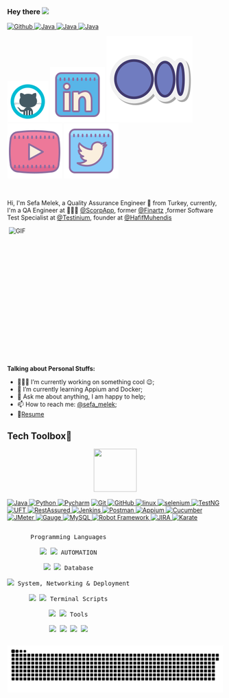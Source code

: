 ### Hey there <img src="https://media.giphy.com/media/hvRJCLFzcasrR4ia7z/giphy.gif" width="25px">

<a href="https://github.com/sefamelek" target="_blank"> <img src="https://img.shields.io/badge/Java-ED8B00?style=for-the-badge&logo=java&logoColor=white" alt="Github"/> </a>
<a href="https://linkedin.com/sefamelek" target="_blank"> <img src="https://img.shields.io/badge/Java-ED8B00?style=for-the-badge&logo=java&logoColor=white" alt="Java"/> </a>
<a href="https://github.com/sefamelek" target="_blank"> <img src="https://img.shields.io/badge/Java-ED8B00?style=for-the-badge&logo=java&logoColor=white" alt="Java"/> </a>
<a href="https://github.com/sefamelek" target="_blank"> <img src="https://img.shields.io/badge/Java-ED8B00?style=for-the-badge&logo=java&logoColor=white" alt="Java"/> </a>

[![GitHub](https://github.com/sefamelek/sefamelek/blob/f35fe8e5d19e78b56aa85634e7489ad257f2b5a4/icons8-github.svg)](https://github.com/sefamelek) [![LinkedIn](https://github.com/sefamelek/sefamelek/blob/41c200ef66415aba813bf8518aefb1972559d4b4/icons8-linkedin.svg)](https://www.linkedin.com/in/sefamelek) [![Medium](https://github.com/sefamelek/sefamelek/blob/26eb460a41b1da772bbdcdd44407d90f0bd7da26/icons8-medium.svg)](https://sefamelek.medium.com/) [![Youtube](https://github.com/sefamelek/sefamelek/blob/main/icons8-youtube-logo.svg)](https://www.youtube.com/hafifmuhendis/) [![Twitter](https://github.com/sefamelek/sefamelek/blob/main/icons8-twitter.svg)](https://twitter.com/sefa_melek)

<br />

Hi, I'm Sefa Melek, a Quality Assurance Engineer 🚀 from Turkey, currently, I'm a QA Engineer at 🙍🏽‍♂️ [@ScorpApp](https://www.scorpapp.com/), former [@Finartz](https://www.finartz.com/) ,former Software Test Specialist at [@Testinium](https://www.testinium.com/), founder at [@HafifMuhendis](https://www.youtube.com/hafifmuhendis/)

  <img align="right" alt="GIF" src="https://github.com/abhisheknaiidu/abhisheknaiidu/blob/master/code.gif?raw=true" width="500" height="320" />
  
**Talking about Personal Stuffs:**

- 👨🏽‍💻 I’m currently working on something cool :wink:;
- 🌱 I’m currently learning Appium and Docker; 
- 💬 Ask me about anything, I am happy to help;
- 📫 How to reach me: [@sefa_melek](https://www.linkedin.com/in/sefamelek);
- 📝[Resume](https://www.linkedin.com/in/sefamelek/detail/overlay-view/urn:li:fsd_profileTreasuryMedia:(ACoAACU1p_sBKmv6rCS3Mm5OkOGrZ8idLCH4Zto,1635467910781)/)












## **Tech Toolbox🧰**<br>

<p align='center'>
<img src="https://media.giphy.com/media/TEnXkcsHrP4YedChhA/giphy.gif" width="100" height="100" frameBorder="0" class="giphy-embed" allowFullScreen></img></p>

<p align="left">
<a href="https://www.java.com" target="_blank"> <img src="https://img.shields.io/badge/Java-ED8B00?style=for-the-badge&logo=java&logoColor=white" alt="Java"/> </a>
<a href="https://www.python.org" target="_blank"> <img src="https://img.shields.io/badge/Python-FFD43B?style=for-the-badge&logo=python&logoColor=darkgreen" alt="Python"/> </a>
<a href="https://www.jetbrains.com/pycharm/" target="_blank"> <img src="https://img.shields.io/badge/PyCharm-000000.svg?&style=for-the-badge&logo=PyCharm&logoColor=white" alt="Pycharm"/></a>
<a href="https://git-scm.com/" target="_blank"> <img src="https://img.shields.io/badge/GIT-E44C30?style=for-the-badge&logo=git&logoColor=white" alt="Git"/> </a>
<a href="https://github.com/" target="_blank"> <img src="https://img.shields.io/badge/GitHub-100000?style=for-the-badge&logo=github&logoColor=white" alt="GitHub"/>
<a href="https://www.linux.org/" target="_blank"> <img src="https://img.shields.io/badge/Linux-FCC624?style=for-the-badge&logo=linux&logoColor=black" alt="linux"/> </a>
  <a href="https://www.selenium.dev/" target="_blank"> <img src="https://img.shields.io/badge/-Selenium-lightgrey?style=for-the-badge&logo=selenium" alt="selenium"/> </a>
   <a href="https://www.testng.org/" target="_blank"> <img src="https://img.shields.io/badge/-TestNG-green?style=for-the-badge&logo=testng" alt="TestNG"/> </a>
  <a href="https://www.microfocus.com/en-us/products/uft-one/overview" target="_blank"> <img src="https://img.shields.io/badge/-Micro%20Focus%20UFT-yellow?style=for-the-badge&logo=UFT" alt="UFT"/> </a>
  <a href="https://rest-assured.io/" target="_blank"> <img src="https://img.shields.io/badge/-Rest%20Assured-yellowgreen?style=for-the-badge&logo=Rest%20Assured" alt="RestAssured"/> </a>
  <a href="https://www.jenkins.io/" target="_blank"> <img src="https://img.shields.io/badge/-Jenkins-grey?style=for-the-badge&logo=Jenkins" alt="Jenkins"/> </a>
  <a href="https://www.postman.com/" target="_blank"> <img src="https://img.shields.io/badge/-postman-darkblue?style=for-the-badge&logo=postman" alt="Postman"/> </a>
  <a href="https://www.appium.io/" target="_blank"> <img src="https://img.shields.io/badge/-appium-black?style=for-the-badge&logo=Appium" alt="Appium"/> </a>
  <a href="https://cucumber.io/" target="_blank"> <img src="https://img.shields.io/badge/-Cucumber-lightblue?style=for-the-badge&logo=cucumber" alt="Cucumber"/> </a>
  <a href="https://jmeter.apache.org/" target="_blank"> <img src="https://img.shields.io/badge/-jmeter-lightgrey?style=for-the-badge&logo=Jmeter" alt="JMeter"/> </a>
  <a href="https://gauge.org/" target="_blank"> <img src="https://img.shields.io/badge/-gauge-blue?style=for-the-badge&logo=gauge" alt="Gauge"/> </a>
 <a href="https://www.mysql.com/" target="_blank"> <img src="https://img.shields.io/badge/-MySQL-black?style=for-the-badge&logo=MySQL" alt="MySQL"/> </a>  <a href="https://robotframework.org/" target="_blank"> <img src="https://img.shields.io/badge/-Robot%20Framework-yellow?style=for-the-badge&logo=Robot%20Framework" alt="Robot Framework"/> </a>
  <a href="https://www.atlassian.com/software/jira" target="_blank"> <img src="https://img.shields.io/badge/-JIRA-black?style=for-the-badge&logo=JIRA" alt="JIRA"/> </a>
  <a href="https://github.com/karatelabs/karate" target="_blank"> <img src="https://img.shields.io/badge/-Karate-red?style=for-the-badge&logo=Karate%20Framework" alt="Karate"/> </a>


  
  
  
  
  
  
  
  
  
  

<p style="display: inline-block;" align="center">
  <kbd>
    <kbd>Programming Languages</kbd>
    <br>
    <br>
    <img width="30px" src="https://cdn.jsdelivr.net/gh/devicons/devicon/icons/python/python-plain.svg" />  
    <img width="30px" src="https://cdn.jsdelivr.net/gh/devicons/devicon/icons/java/java-plain.svg" /> 
  </kbd>
  <kbd>
    <kbd>AUTOMATION</kbd>
    <br>
    <br>
    <img width="30px" src="https://cdn.jsdelivr.net/gh/devicons/devicon/icons/selenium/selenium-original.svg" />
    <img width="30px" src="https://cdn.jsdelivr.net/gh/devicons/devicon/icons/cucumber/cucumber-plain.svg" />
  </kbd>
  <kbd>
    <kbd>Database</kbd>
    <br>
    <br>
    <img width="30px" src="https://cdn.jsdelivr.net/gh/devicons/devicon/icons/mysql/mysql-plain.svg" />
  </kbd>
 
  <kbd>
    <kbd>System, Networking & Deployment</kbd>
    <br>
    <br>
    <img width="30px" src="https://cdn.jsdelivr.net/gh/devicons/devicon/icons/git/git-plain.svg" />
    <img width="30px" src="https://cdn.jsdelivr.net/gh/devicons/devicon/icons/docker/docker-plain.svg" />
  </kbd>
  <kbd>
    <kbd>Terminal Scripts</kbd>
    <br>
    <br>
    <img width="30px" src="https://cdn.jsdelivr.net/gh/devicons/devicon/icons/bash/bash-original.svg" />
    <img width="30px" src="https://cdn.jsdelivr.net/gh/devicons/devicon/icons/vim/vim-original.svg" />
  </kbd>
  <kbd>
    <kbd>Tools</kbd>
    <br>
    <br>
    <img width="30px" src="https://cdn.jsdelivr.net/gh/devicons/devicon/icons/intellij/intellij-plain-wordmark.svg" />
    <img width="30px" src="https://cdn.jsdelivr.net/gh/devicons/devicon/icons/vscode/vscode-original.svg" />
    <img width="30px" src="https://cdn.jsdelivr.net/gh/devicons/devicon/icons/pycharm/pycharm-original.svg" />
    <img width="30px" src="https://cdn.jsdelivr.net/gh/devicons/devicon/icons/visualstudio/visualstudio-plain.svg" />
  </kbd>
</p>

![snake gif](https://github.com/TekyaygilFethi/TekyaygilFethi/blob/output/github-contribution-grid-snake.svg)

